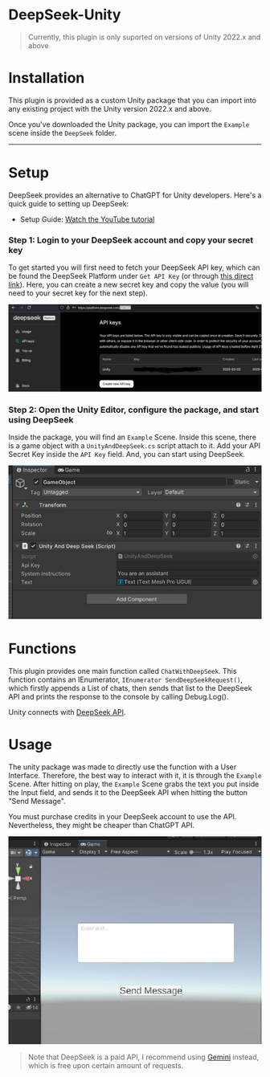 # DeepSeek-Unity
> Currently, this plugin is only suported on versions of Unity 2022.x and above

# Installation

This plugin is provided as a custom Unity package that you can import into any existing project with the Unity version 2022.x and above.

Once you've downloaded the Unity package, you can import the `Example` scene inside the `DeepSeek` folder. 

---

# Setup

DeepSeek provides an alternative to ChatGPT for Unity developers. Here's a quick guide to setting up DeepSeek:

- Setup Guide: [Watch the YouTube tutorial](https://www.youtube.com/watch?v=Z6MFqIzOHK0&ab_channel=UnityGameStudio)


### Step 1: Login to your DeepSeek account and copy your secret key
To get started you will first need to fetch your DeepSeek API key, which can be found the DeepSeek Platform under `Get API Key` (or through [this direct link](https://platform.deepseek.com/api_keys)). Here, you can create a new secret key and copy the value (you will need to your secret key for the next step).

![](/Images/Screenshot1.JPG)

### Step 2: Open the Unity Editor, configure the package, and start using DeepSeek
Inside the package, you will find an `Example` Scene. Inside this scene, there is a game object with a `UnityAndDeepSeek.cs` script attach to it. Add your API Secret Key inside the `API Key` field. And, you can start using DeepSeek.

![](/Images/Screenshot2.JPG)


# Functions

This plugin provides one main function called `ChatWithDeepSeek`. This function contains an IEnumerator, `IEnumerator SendDeepSeekRequest()`, which firstly appends a List of chats, then sends that list to the DeepSeek API and prints the response to the console by calling Debug.Log().

Unity connects with [DeepSeek API](https://api.deepseek.com/chat/completions). 


# Usage
The unity package was made to directly use the function with a User Interface. Therefore, the best way to interact with it, it is through the `Example` Scene. After hitting on play, the `Example` Scene grabs the text you put inside the Input field, and sends it to the DeepSeek API when hitting the button "Send Message". 

You must purchase credits in your DeepSeek account to use the API. Nevertheless, they might be cheaper than ChatGPT API. 

![](/Images/Screenshot3.JPG)


> Note that DeepSeek is a paid API, I recommend using [Gemini](https://github.com/UnityGameStudio/Gemini-Unity-Package) instead, which is free upon certain amount of requests.

